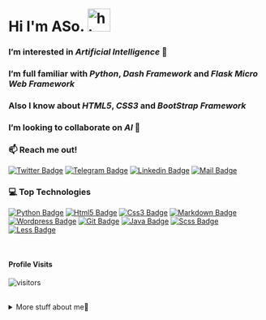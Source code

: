 
  # Hi I'm ASo. <img src="https://user-images.githubusercontent.com/1303154/88677602-1635ba80-d120-11ea-84d8-d263ba5fc3c0.gif" width="45px" alt="hi">
  ### I’m interested in *Artificial Intelligence* 👀
  ### I’m full familiar with *Python*, *Dash Framework* and *Flask Micro Web Framework*
  ### Also I know about *HTML5*, *CSS3* and *BootStrap Framework*
  ### I’m looking to collaborate on *AI* 💞️
  ### :mailbox: Reach me out!

[![Twitter Badge](https://img.shields.io/badge/-AsoAhmadzade-1ca0f1?style=flat&labelColor=1ca0f1&logo=twitter&logoColor=white&link=https://twitter.com/AsoAhmadzade)](https://twitter.com/@AsoAhmadzade) [![Telegram Badge](https://img.shields.io/badge/-AsoAhmadzade-289CCE?style=flat&labelColor=289CCE&logo=telegram&logoColor=white&link=https://t.me/AsoAhmadzade)](https://t.me/AsoAhmadzade) [![Linkedin Badge](https://img.shields.io/badge/-Aso-0e76a8?style=flat&labelColor=0e76a8&logo=linkedin&logoColor=white)](https://www.linkedin.com/in/aso-ahmadzade-55867b1b8) [![Mail Badge](https://img.shields.io/badge/-aso.ahmadzade.dev-c0392b?style=flat&labelColor=c0392b&logo=gmail&logoColor=white)](mailto:aso.ahmadzade.dev@gmail.com)

### 💻 Top Technologies
[![Python Badge](https://img.shields.io/badge/-python-FFD43B?style=for-the-badge&labelColor=black&logo=python&logoColor=FFD43B)](#) [![Html5 Badge](https://img.shields.io/badge/-Html5-DD4B25?style=for-the-badge&labelColor=black&logo=html5&logoColor=DD4B25)](#) [![Css3 Badge](https://img.shields.io/badge/-CSS3-254BDD?style=for-the-badge&labelColor=black&logo=css3&logoColor=254BDD)](#) [![Markdown Badge](https://img.shields.io/badge/-markdown-761D9C?style=for-the-badge&labelColor=black&logo=markdown&logoColor=761D9C)](#) [![Wordpress Badge](https://img.shields.io/badge/-wordpress-207196?style=for-the-badge&labelColor=black&logo=wordpress&logoColor=207196)](#) [![Git Badge](https://img.shields.io/badge/-git-E94E31?style=for-the-badge&labelColor=black&logo=git&logoColor=E94E31)](#) [![Java Badge](https://img.shields.io/badge/-java-green?style=for-the-badge&labelColor=black&logo=java&logoColor=green)](#) [![Scss Badge](https://img.shields.io/badge/-Sass-CE6C9F?style=for-the-badge&labelColor=black&logo=sass&logoColor=CE6C9F)](#) [![Less Badge](https://img.shields.io/badge/-Less-204470?style=for-the-badge&labelColor=black&logo=less&logoColor=204470)](#)

</br>

#### Profile Visits 

![visitors](https://visitor-badge.glitch.me/badge?page_id=Aso-Ahmadzade.Aso-Ahmadzade)

</br>

<details>

<summary>
More stuff about me🙂
</summary>

### Coding Stats

<!--START_SECTION:waka-->
```text
Python   5 hrs 35 mins   ███████████████████████▓░   94.76 % 
Text     17 mins         █▒░░░░░░░░░░░░░░░░░░░░░░░   04.93 % 
```
<!--END_SECTION:waka-->

### Github Stats

[![Aso's GitHub stats](https://github-readme-stats.vercel.app/api?username=Aso-Ahmadzade&show_icons=true&theme=tokyonight&count_private=true&include_all_commits=true)](https://github.com/anuraghazra/github-readme-stats) [![Top Langs](https://github-readme-stats.vercel.app/api/top-langs/?username=Aso-Ahmadzade&theme=tokyonight)](https://github.com/anuraghazra/github-readme-stats)

</details>
